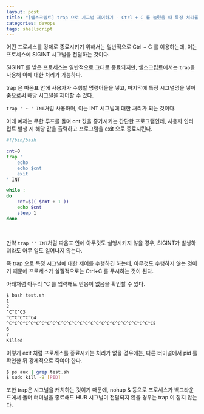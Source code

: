 ```yaml
---
layout: post
title: "[쉘스크립트] trap 으로 시그널 제어하기 - Ctrl + C 를 눌렀을 때 특정 처리를 수행하고 종료시키기"
categories: devops
tags: shellscript
---
```


어떤 프로세스를 강제로 종료시키기 위해서는 일반적으로 Ctrl + C 를 이용하는데, 이는 프로세스에 SIGINT 시그널을 전달하는 것이다.

SIGINT 를 받은 프로세스는 일반적으로 그대로 종료되지만, 쉘스크립트에서는 ```trap```을 사용해 이에 대한 처리가 가능하다.

trap 은 따옴표 안에 사용자가 수행할 명령어들을 넣고, 마지막에 특정 시그널명을 넣어줌으로써 해당 시그널을 제어할 수 있다.

```trap ' ~ ' INT```처럼 사용하며, 이는 INT 시그널에 대한 처리가 되는 것이다.

아래 예제는 무한 루프를 돌며 cnt 값을 증가시키는 간단한 프로그램인데, 사용자 인터럽트 발생 시 해당 값을 출력하고 프로그램을 exit 으로 종료시킨다.

```bash
#!/bin/bash

cnt=0
trap '
    echo
    echo $cnt
    exit
' INT

while :
do
    cnt=$(( $cnt + 1 ))
    echo $cnt
    sleep 1
done
```

<br>

만약 ```trap '' INT```처럼 따옴표 안에 아무것도 실행시키지 않을 경우, SIGINT가 발생하더라도 아무 일도 일어나지 않는다.

즉 trap 으로 특정 시그널에 대한 제어를 수행하긴 하는데, 아무것도 수행하지 않는 것이기 때문에 프로세스가 실질적으로는 Ctrl+C 를 무시하는 것이 된다.

아래처럼 아무리 ^C 를 입력해도 반응이 없음을 확인할 수 있다.

```bash
$ bash test.sh
1
2
^C^C^C3
^C^C^C^C^C4
^C^C^C^C^C^C^C^C^C^C^C^C^C^C^C^C^C^C^C^C^C^C^C^C^C^C^C5
6
7
Killed
```

이렇게 exit 처럼 프로세스를 종료시키는 처리가 없을 경우에는, 다른 터미널에서 pid 를 확인한 뒤 강제적으로 죽여야 한다.

```bash
$ ps aux | grep test.sh
$ sudo kill -9 [PID]
```

또한 trap은 시그널을 캐치하는 것이기 때문에, nohup & 등으로 프로세스가 백그라운드에서 돌며  터미널을 종료해도 HUB 시그널이 전달되지 않을 경우는 trap 이 잡지 않는다.